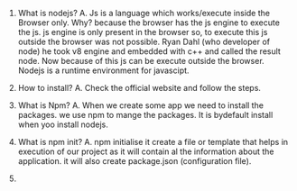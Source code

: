 1. What is nodejs?
A. Js is a language which works/execute inside the Browser only. Why? because the browser has the js engine to execute the js.
   js engine is only present in the browser so, to execute this js outside the browser was not possible.
   Ryan Dahl (who developer of node) he took v8 engine and embedded with c++ and called the result node. Now because of this
   js can be execute outside the browser. Nodejs is a runtime environment for javascipt.

2. How to install?
A. Check the official website and follow the steps.

3. What is Npm?
A. When we create some app we need to install the packages. we use npm to mange the packages. It is bydefault install when yoo install 
   nodejs.

4. What is npm init?
A. npm initialise it create a file or template that helps in execution of our project as it will contain al the information about the application.
   it will also create package.json (configuration file). 

5. 
